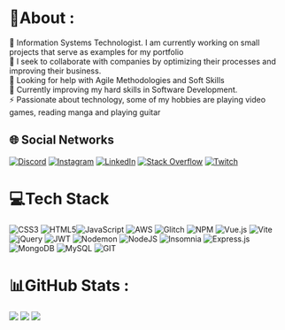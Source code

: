 # 💫About :
:telescope: Information Systems Technologist. I am currently working on small projects that serve as examples for my portfolio  
:dancers: I seek to collaborate with companies by optimizing their processes and improving their business.  
:raised_hands: Looking for help with Agile Methodologies and Soft Skills  
:seedling: Currently improving my hard skills in Software Development.  
:zap: Passionate about technology, some of my hobbies are playing video games, reading manga and playing guitar  

## 🌐 Social Networks
[![Discord](https://img.shields.io/badge/Discord-%237289DA.svg?logo=discord&logoColor=white)](https://discordapp.com/users/268529784777080834) [![Instagram](https://img.shields.io/badge/Instagram-%23E4405F.svg?logo=Instagram&logoColor=white)](https://instagram.com/gabirurez) [![LinkedIn](https://img.shields.io/badge/LinkedIn-%230077B5.svg?logo=linkedin&logoColor=white)](https://linkedin.com/in/gabriel-s-rezende) [![Stack Overflow](https://img.shields.io/badge/-Stackoverflow-FE7A16?logo=stack-overflow&logoColor=white)](https://stackoverflow.com/users/21194453) [![Twitch](https://img.shields.io/badge/Twitch-%239146FF.svg?logo=Twitch&logoColor=white)](https://twitch.tv/hitobangu) 

# 💻Tech Stack
![CSS3](https://img.shields.io/badge/css3-%231572B6.svg?style=for-the-badge&logo=css3&logoColor=white) ![HTML5](https://img.shields.io/badge/html5-%23E34F26.svg?style=for-the-badge&logo=html5&logoColor=white)![JavaScript](https://img.shields.io/badge/javascript-%23323330.svg?style=for-the-badge&logo=javascript&logoColor=%23F7DF1E) ![AWS](https://img.shields.io/badge/AWS-%23FF9900.svg?style=for-the-badge&logo=amazon-aws&logoColor=white) ![Glitch](https://img.shields.io/badge/glitch-%233333FF.svg?style=for-the-badge&logo=glitch&logoColor=white) ![NPM](https://img.shields.io/badge/NPM-%23CB3837.svg?style=for-the-badge&logo=npm&logoColor=white) ![Vue.js](https://img.shields.io/badge/vue.js-%2335495e.svg?style=for-the-badge&logo=vuedotjs&logoColor=%234FC08D) ![Vite](https://img.shields.io/badge/vite-%23646CFF.svg?style=for-the-badge&logo=vite&logoColor=white) ![jQuery](https://img.shields.io/badge/jquery-%230769AD.svg?style=for-the-badge&logo=jquery&logoColor=white) ![JWT](https://img.shields.io/badge/JWT-black?style=for-the-badge&logo=JSON%20web%20tokens) ![Nodemon](https://img.shields.io/badge/NODEMON-%23323330.svg?style=for-the-badge&logo=nodemon&logoColor=%BBDEAD) ![NodeJS](https://img.shields.io/badge/node.js-6DA55F?style=for-the-badge&logo=node.js&logoColor=white) ![Insomnia](https://img.shields.io/badge/Insomnia-black?style=for-the-badge&logo=insomnia&logoColor=5849BE) ![Express.js](https://img.shields.io/badge/express.js-%23404d59.svg?style=for-the-badge&logo=express&logoColor=%2361DAFB) ![MongoDB](https://img.shields.io/badge/MongoDB-%234ea94b.svg?style=for-the-badge&logo=mongodb&logoColor=white) ![MySQL](https://img.shields.io/badge/mysql-%2300000f.svg?style=for-the-badge&logo=mysql&logoColor=white) ![GIT](https://img.shields.io/badge/Git-fc6d26?style=for-the-badge&logo=git&logoColor=white)

# 📊GitHub Stats :
![](https://github-readme-stats.vercel.app/api?username=GabrielRezende1&theme=dark&hide_border=false&include_all_commits=false&count_private=false)
![](https://github-readme-streak-stats.herokuapp.com/?user=GabrielRezende1&theme=dark&hide_border=false)
![](https://github-readme-stats.vercel.app/api/top-langs/?username=GabrielRezende1&theme=dark&hide_border=false&include_all_commits=false&count_private=false&layout=compact)
